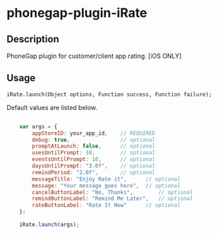


# phonegap-plugin-iRate

## Description

PhoneGap plugin for customer/client app rating. [iOS ONLY]

## Usage

`iRate.launch(Object options, Function success, Function failure);`

Default values are listed below.

```javascript

    var args = {
    	appStoreID: your_app_id, 	// REQUIRED
	    debug: true, 				// optional
	    promptAtLaunch: false, 		// optional
	    usesUntilPrompt: 10, 		// optional
	    eventsUntilPrompt: 10, 		// optional
	    daysUntilPrompt: "3.0f", 	// optional
	    remindPeriod: "2.0f", 		// optional
	    messageTitle: "Enjoy Rate it", 		// optional
	    message: "Your message goes here", 	// optional
	    cancelButtonLabel: "No, Thanks", 		// optional
	    remindButtonLabel: "Remind Me Later",	// optional
	    rateButtonLabel: "Rate It Now" 		// optional
    };

    iRate.launch(args);

```
